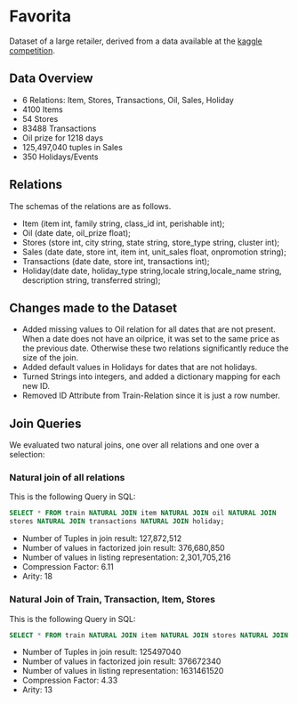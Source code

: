 # Favorita

Dataset of a large retailer, derived from a data available at the [kaggle competition](https://www.kaggle.com/c/favorita-grocery-sales-forecasting).

## Data Overview

* 6 Relations: Item, Stores, Transactions, Oil, Sales, Holiday
* 4100 Items
* 54 Stores
* 83488 Transactions
* Oil prize for 1218 days
* 125,497,040 tuples in Sales
* 350 Holidays/Events 

## Relations

The schemas of the relations are as follows.

* Item (item int, family string, class_id int, perishable int);
* Oil (date date, oil_prize float);
* Stores (store int, city string, state string, store_type string, cluster int);
* Sales (date date, store int, item int, unit_sales float, onpromotion string);
* Transactions (date date, store int, transactions int);
* Holiday(date date, holiday_type string,locale string,locale_name string, description string, transferred string);

## Changes made to the Dataset
* Added missing values to Oil relation for all dates that are not present. When a date does not have an oilprice, it was set to the same price as the previous date. Otherwise these two relations significantly reduce the size of the join.
* Added default values in Holidays for dates that are not holidays.
* Turned Strings into integers, and added a dictionary mapping for each new ID.
* Removed ID Attribute from Train-Relation since it is just a row number.

## Join Queries

We evaluated two natural joins, one over all relations and one over a selection:

### Natural join of all relations

This is the following Query in SQL:

```SQL
SELECT * FROM train NATURAL JOIN item NATURAL JOIN oil NATURAL JOIN
stores NATURAL JOIN transactions NATURAL JOIN holiday;
```

* Number of Tuples in join result: 127,872,512
* Number of values in factorized join result: 376,680,850
* Number of values in listing representation: 2,301,705,216
* Compression Factor: 6.11
* Arity: 18

### Natural Join of Train, Transaction, Item, Stores

This is the following Query in SQL:

```SQL
SELECT * FROM train NATURAL JOIN item NATURAL JOIN stores NATURAL JOIN transactions;
```

* Number of Tuples in join result: 125497040
* Number of values in factorized join result: 376672340
* Number of values in listing representation: 1631461520
* Compression Factor: 4.33
* Arity: 13
